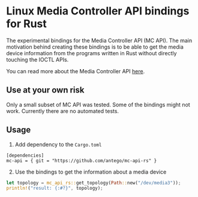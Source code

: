# Linux Media Controller API bindings for Rust

The experimental bindings for the Media Controller API (MC API). The main motivation behind creating these bindings is to be able to get the media device information from the programs written in Rust without directly touching the IOCTL APIs.

You can read more about the Media Controller API [here](https://docs.kernel.org/userspace-api/media/mediactl/media-controller.html).

## Use at your own risk

Only a small subset of MC API was tested. Some of the bindings might not work. Currently there are no automated tests.

## Usage

1. Add dependency to the `Cargo.toml`
```
[dependencies]
mc-api = { git = "https://github.com/antego/mc-api-rs" }
```
2. Use the bindings to get the information about a media device
```rust
let topology = mc_api_rs::get_topology(Path::new("/dev/media3"));
println!("result: {:#?}", topology);
```
